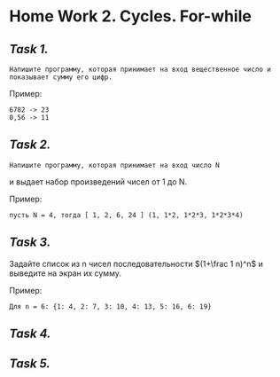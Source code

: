 # **Home Work 2. Сycles. For-while**
## *Task 1.*
    Напишите программу, которая принимает на вход вещественное число и показывает сумму его цифр.
Пример:

    6782 -> 23
    0,56 -> 11
## *Task 2.*
    Напишите программу, которая принимает на вход число N
  и выдает набор произведений чисел от 1 до N.

 Пример:

    пусть N = 4, тогда [ 1, 2, 6, 24 ] (1, 1*2, 1*2*3, 1*2*3*4)
## *Task 3.*
 Задайте список из n чисел последовательности $(1+\frac 1 n)^n$ и    выведите на экран их сумму.

Пример:

    Для n = 6: {1: 4, 2: 7, 3: 10, 4: 13, 5: 16, 6: 19}
## *Task 4.*

## *Task 5.*
